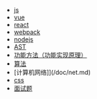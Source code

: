 <!-- docs/_sidebar.md -->

<!-- - [Home](/) -->
- [js](/doc/js.md)
- [vue](/doc/vue.md)
- [react](/doc/react.md)
- [webpack](/doc/webpack.md)
- [nodejs](/doc/nodejs.md)
- [AST](/doc/ast.md)
- [功能方法（功能实现原理）](/doc/application.md)
- [算法](/doc/algorithm.md)
- [计算机网络]](/doc/net.md)
- [css](/doc/css.md)
- [面试题](/doc/audition.md)
